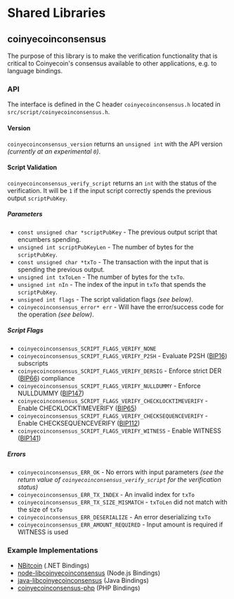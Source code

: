 Shared Libraries
================

## coinyecoinconsensus

The purpose of this library is to make the verification functionality that is critical to Coinyecoin's consensus available to other applications, e.g. to language bindings.

### API

The interface is defined in the C header `coinyecoinconsensus.h` located in  `src/script/coinyecoinconsensus.h`.

#### Version

`coinyecoinconsensus_version` returns an `unsigned int` with the API version *(currently at an experimental `0`)*.

#### Script Validation

`coinyecoinconsensus_verify_script` returns an `int` with the status of the verification. It will be `1` if the input script correctly spends the previous output `scriptPubKey`.

##### Parameters
- `const unsigned char *scriptPubKey` - The previous output script that encumbers spending.
- `unsigned int scriptPubKeyLen` - The number of bytes for the `scriptPubKey`.
- `const unsigned char *txTo` - The transaction with the input that is spending the previous output.
- `unsigned int txToLen` - The number of bytes for the `txTo`.
- `unsigned int nIn` - The index of the input in `txTo` that spends the `scriptPubKey`.
- `unsigned int flags` - The script validation flags *(see below)*.
- `coinyecoinconsensus_error* err` - Will have the error/success code for the operation *(see below)*.

##### Script Flags
- `coinyecoinconsensus_SCRIPT_FLAGS_VERIFY_NONE`
- `coinyecoinconsensus_SCRIPT_FLAGS_VERIFY_P2SH` - Evaluate P2SH ([BIP16](https://github.com/bitcoin/bips/blob/master/bip-0016.mediawiki)) subscripts
- `coinyecoinconsensus_SCRIPT_FLAGS_VERIFY_DERSIG` - Enforce strict DER ([BIP66](https://github.com/bitcoin/bips/blob/master/bip-0066.mediawiki)) compliance
- `coinyecoinconsensus_SCRIPT_FLAGS_VERIFY_NULLDUMMY` - Enforce NULLDUMMY ([BIP147](https://github.com/bitcoin/bips/blob/master/bip-0147.mediawiki))
- `coinyecoinconsensus_SCRIPT_FLAGS_VERIFY_CHECKLOCKTIMEVERIFY` - Enable CHECKLOCKTIMEVERIFY ([BIP65](https://github.com/bitcoin/bips/blob/master/bip-0065.mediawiki))
- `coinyecoinconsensus_SCRIPT_FLAGS_VERIFY_CHECKSEQUENCEVERIFY` - Enable CHECKSEQUENCEVERIFY ([BIP112](https://github.com/bitcoin/bips/blob/master/bip-0112.mediawiki))
- `coinyecoinconsensus_SCRIPT_FLAGS_VERIFY_WITNESS` - Enable WITNESS ([BIP141](https://github.com/bitcoin/bips/blob/master/bip-0141.mediawiki))

##### Errors
- `coinyecoinconsensus_ERR_OK` - No errors with input parameters *(see the return value of `coinyecoinconsensus_verify_script` for the verification status)*
- `coinyecoinconsensus_ERR_TX_INDEX` - An invalid index for `txTo`
- `coinyecoinconsensus_ERR_TX_SIZE_MISMATCH` - `txToLen` did not match with the size of `txTo`
- `coinyecoinconsensus_ERR_DESERIALIZE` - An error deserializing `txTo`
- `coinyecoinconsensus_ERR_AMOUNT_REQUIRED` - Input amount is required if WITNESS is used

### Example Implementations
- [NBitcoin](https://github.com/NicolasDorier/NBitcoin/blob/master/NBitcoin/Script.cs#L814) (.NET Bindings)
- [node-libcoinyecoinconsensus](https://github.com/bitpay/node-libcoinyecoinconsensus) (Node.js Bindings)
- [java-libcoinyecoinconsensus](https://github.com/dexX7/java-libcoinyecoinconsensus) (Java Bindings)
- [coinyecoinconsensus-php](https://github.com/Bit-Wasp/coinyecoinconsensus-php) (PHP Bindings)
